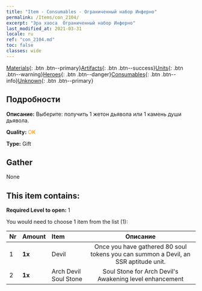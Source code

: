 ```yaml
---
title: "Item - Consumables - Ограниченный набор Инферно"
permalink: /Items/con_2104/
excerpt: "Эра хаоса  Ограниченный набор Инферно"
last_modified_at: 2021-03-31
locale: ru
ref: "con_2104.md"
toc: false
classes: wide
---
```

 [Materials](/ru/Items/){: .btn .btn--primary}[Artifacts](/ru/Items/Artifacts/){: .btn .btn--success}[Units](/ru/Items/Units/){: .btn .btn--warning}[Heroes](/ru/Items/Heroes/){: .btn .btn--danger}[Consumables](/ru/Items/Consumables/){: .btn .btn--info}[Unknown](/ru/Items/Unknown/){: .btn .btn--primary}

## Подробности
 **Описание:** Выберите: получить 1 жетон дьявола или 1 камень души дьявола.

 **Quality:** <span style="color: #FF8C00">OK</span>

 **Type:** Gift

## Gather

  None

## This item contains:

 **Required Level to open:** 1

 You would need to choose 1 item from the list (1):

  | Nr | Amount |     Item    | Описание |
  |:---|:-------|:------------|:-----------:|
  | 1 |  **1x** | Devil | Once you have gathered 80 soul tokens you can summon a Devil, an SSR aptitude unit.  | 
  | 2 |  **1x** | Arch Devil Soul Stone | Soul Stone for Arch Devil's Awakening level enhancement  | 
